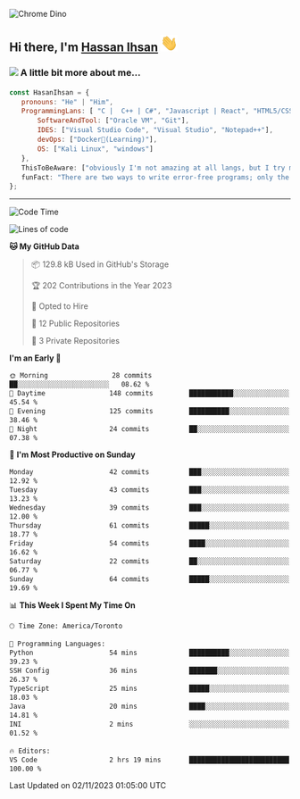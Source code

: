  <!--
**HasanIhsan/HasanIhsan** is a ✨ _special_ ✨ repository because its `README.md` (this file) appears on your GitHub profile.
-->

![Chrome Dino](https://mir-s3-cdn-cf.behance.net/project_modules/max_1200/4ff07986208593.5d9a654e92f36.gif)


<h2 align="left">Hi there, I'm <a href="https://www.linkedin.com/in/hassan-ihsan-045b11231/" target="_blank" rel="noopener noreferrer">Hassan Ihsan</a> <img src="https://raw.githubusercontent.com/ABSphreak/ABSphreak/master/gifs/Hi.gif" height="30" />
 
 
 ### <img src="https://media.giphy.com/media/VgCDAzcKvsR6OM0uWg/giphy.gif" width="50"> A little bit more about me...  
 
 ```javascript
const HasanIhsan = {
    pronouns: "He" | "Him",
    ProgrammingLans: [ "C |  C++ | C#", "Javascript | React", "HTML5/CSS", "JSON", "Java"],
        SoftwareAndTool: ["Oracle VM", "Git"],
        IDES: ["Visual Studio Code", "Visual Studio", "Notepad++"],
        devOps: ["Docker🐳(Learning)"], 
        OS: ["Kali Linux", "windows"]
    },
    ThisToBeAware: ["obviously I'm not amazing at all langs, but I try my best not to go rusty"], 
    funFact: "There are two ways to write error-free programs; only the third one works"
};
```
 
 --- 

<!--START_SECTION:waka-->
![Code Time](http://img.shields.io/badge/Code%20Time-241%20hrs%2039%20mins-blue)

![Lines of code](https://img.shields.io/badge/From%20Hello%20World%20I%27ve%20Written-1.0%20million%20lines%20of%20code-blue)

**🐱 My GitHub Data** 

> 📦 129.8 kB Used in GitHub's Storage 
 > 
> 🏆 202 Contributions in the Year 2023
 > 
> 💼 Opted to Hire
 > 
> 📜 12 Public Repositories 
 > 
> 🔑 3 Private Repositories 
 > 
**I'm an Early 🐤** 

```text
🌞 Morning                28 commits          ██░░░░░░░░░░░░░░░░░░░░░░░   08.62 % 
🌆 Daytime                148 commits         ███████████░░░░░░░░░░░░░░   45.54 % 
🌃 Evening                125 commits         ██████████░░░░░░░░░░░░░░░   38.46 % 
🌙 Night                  24 commits          ██░░░░░░░░░░░░░░░░░░░░░░░   07.38 % 
```
📅 **I'm Most Productive on Sunday** 

```text
Monday                   42 commits          ███░░░░░░░░░░░░░░░░░░░░░░   12.92 % 
Tuesday                  43 commits          ███░░░░░░░░░░░░░░░░░░░░░░   13.23 % 
Wednesday                39 commits          ███░░░░░░░░░░░░░░░░░░░░░░   12.00 % 
Thursday                 61 commits          █████░░░░░░░░░░░░░░░░░░░░   18.77 % 
Friday                   54 commits          ████░░░░░░░░░░░░░░░░░░░░░   16.62 % 
Saturday                 22 commits          ██░░░░░░░░░░░░░░░░░░░░░░░   06.77 % 
Sunday                   64 commits          █████░░░░░░░░░░░░░░░░░░░░   19.69 % 
```


📊 **This Week I Spent My Time On** 

```text
🕑︎ Time Zone: America/Toronto

💬 Programming Languages: 
Python                   54 mins             ██████████░░░░░░░░░░░░░░░   39.23 % 
SSH Config               36 mins             ███████░░░░░░░░░░░░░░░░░░   26.37 % 
TypeScript               25 mins             █████░░░░░░░░░░░░░░░░░░░░   18.03 % 
Java                     20 mins             ████░░░░░░░░░░░░░░░░░░░░░   14.81 % 
INI                      2 mins              ░░░░░░░░░░░░░░░░░░░░░░░░░   01.52 % 

🔥 Editors: 
VS Code                  2 hrs 19 mins       █████████████████████████   100.00 % 
```


 Last Updated on 02/11/2023 01:05:00 UTC
<!--END_SECTION:waka-->
 
 
